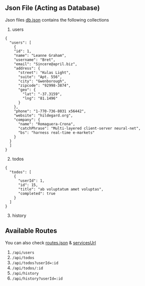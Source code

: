 ## Json File (Acting as Database)

Json files [db.json](./data/db.json) contains the following collections

1. users

```
{
  "users": [
    {
    "id": 1,
    "name": "Leanne Graham",
    "username": "Bret",
    "email": "Sincere@april.biz",
    "address": {
      "street": "Kulas Light",
      "suite": "Apt. 556",
      "city": "Gwenborough",
      "zipcode": "92998-3874",
      "geo": {
        "lat": "-37.3159",
        "lng": "81.1496"
      }
    },
    "phone": "1-770-736-8031 x56442",
    "website": "hildegard.org",
    "company": {
      "name": "Romaguera-Crona",
      "catchPhrase": "Multi-layered client-server neural-net",
      "bs": "harness real-time e-markets"
    }
  }
  ]
}
```

2. todos

```
{
  "todos": [
    {
      "userId": 1,
      "id": 15,
      "title": "ab voluptatum amet voluptas",
      "completed": true
    }
  ]
}
```

3. history

## Available Routes

You can also check [routes.json](./data/routes.json) & [servicesUrl](./src/configs/servicesUrl.ts)

1. `/api/users`
2. `/api/todos`
3. `/api/todos?userId=:id`
4. `/api/todos/:id`
5. `/api/history`
6. `/api/history?userId=:id`
